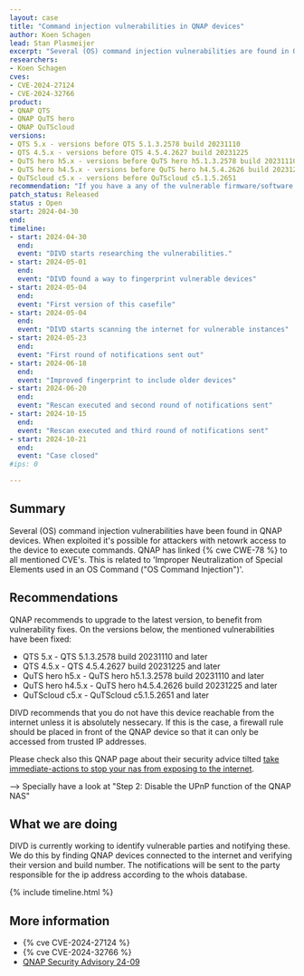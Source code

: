 ```yaml
---
layout: case
title: "Command injection vulnerabilities in QNAP devices"
author: Koen Schagen
lead: Stan Plasmeijer
excerpt: "Several (OS) command injection vulnerabilities are found in QNAP QTS, QuTS hero and QuTScloud software/firmware versions"
researchers:
- Koen Schagen
cves:
- CVE-2024-27124
- CVE-2024-32766
product:
- QNAP QTS
- QNAP QuTS hero 
- QNAP QuTScloud
versions: 
- QTS 5.x - versions before QTS 5.1.3.2578 build 20231110
- QTS 4.5.x - versions before QTS 4.5.4.2627 build 20231225
- QuTS hero h5.x - versions before QuTS hero h5.1.3.2578 build 20231110
- QuTS hero h4.5.x - versions before QuTS hero h4.5.4.2626 build 20231225
- QuTScloud c5.x - versions before QuTScloud c5.1.5.2651
recommendation: "If you have a any of the vulnerable firmware/software version on your QNAP device, please update it to the latest version."
patch_status: Released
status : Open
start: 2024-04-30
end:
timeline:
- start: 2024-04-30
  end:
  event: "DIVD starts researching the vulnerabilities."
- start: 2024-05-01
  end:
  event: "DIVD found a way to fingerprint vulnerable devices"
- start: 2024-05-04
  end:
  event: "First version of this casefile"
- start: 2024-05-04
  end:
  event: "DIVD starts scanning the internet for vulnerable instances"
- start: 2024-05-23
  end:
  event: "First round of notifications sent out"
- start: 2024-06-18
  end:
  event: "Improved fingerprint to include older devices"
- start: 2024-06-20
  end:
  event: "Rescan executed and second round of notifications sent"
- start: 2024-10-15
  end:
  event: "Rescan executed and third round of notifications sent"
- start: 2024-10-21
  end:
  event: "Case closed"
#ips: 0

---
```

## Summary
Several (OS) command injection vulnerabilities have been found in QNAP devices. When exploited it's possible for attackers with netowrk access to the device to execute commands. QNAP has linked {% cwe CWE-78 %} to all mentioned CVE's. This is related to 'Improper Neutralization of Special Elements used in an OS Command ("OS Command Injection")'.

## Recommendations

QNAP recommends to upgrade to the latest version, to benefit from vulnerability fixes. On the versions below, the mentioned vulnerabilities have been fixed:

- QTS 5.x - QTS 5.1.3.2578 build 20231110 and later
- QTS 4.5.x - QTS 4.5.4.2627 build 20231225 and later
- QuTS hero h5.x - QuTS hero h5.1.3.2578 build 20231110 and later
- QuTS hero h4.5.x - QuTS hero h4.5.4.2626 build 20231225 and later
- QuTScloud c5.x - QuTScloud c5.1.5.2651 and later

DIVD recommends that you do not have this device reachable from the internet unless it is absolutely nessecary. If this is the case, a firewall rule should be placed in front of the QNAP device so that it can only be accessed from trusted IP addresses.

Please check also this QNAP page about their security advice tilted [take immediate-actions to stop your nas from exposing to the internet](https://www.qnap.com/en/security-news/2022/take-immediate-actions-to-stop-your-nas-from-exposing-to-the-internet-and-update-qts-to-the-latest-available-version-fight-against-ransomware-together). 

--> Specially have a look at "Step 2: Disable the UPnP function of the QNAP NAS"

## What we are doing

DIVD is currently working to identify vulnerable parties and notifying these. We do this by finding QNAP devices connected to the internet and verifying their version and build number.
The notifications will be sent to the party responsible for the ip address according to the whois database.

{% include timeline.html %}

## More information

* {% cve CVE-2024-27124 %}
* {% cve CVE-2024-32766 %}
* [QNAP Security Advisory 24-09](https://www.qnap.com/en/security-advisory/qsa-24-09)
